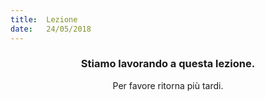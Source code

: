 ```yaml
---
title:  Lezione
date:   24/05/2018
---
```


### <center>Stiamo lavorando a questa lezione.</center>
<center>Per favore ritorna più tardi.</center>